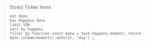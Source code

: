 > [!todo] Tickler Items
>
> ```tasks
> not done
> has happens date
> limit 100
> sort by happens
> filter by function const date = task.happens.moment; return date.isSame(moment().date(2), 'day') ;
> ```